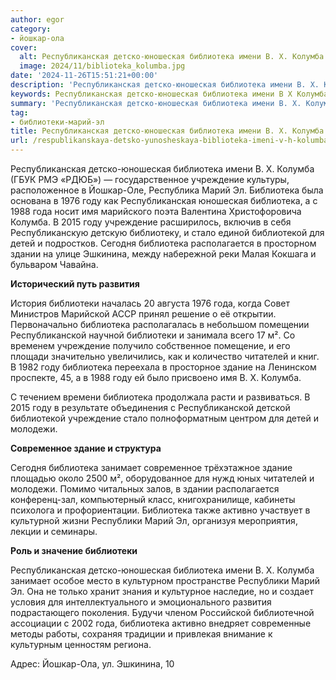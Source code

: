 ```yaml
---
author: egor
category:
- йошкар-ола
cover:
  alt: Республиканская детско-юношеская библиотека имени В. Х. Колумба
  image: 2024/11/biblioteka_kolumba.jpg
date: '2024-11-26T15:51:21+00:00'
description: 'Республиканская детско-юношеская библиотека имени В. Х. Колумба (ГБУК РМЭ «РДЮБ») — государственное учреждение культуры, расположенное в Йошкар-Оле,...'
keywords: Республиканская детско-юношеская библиотека имени В Х Колумба, библиотеки-марий-эл, библиотека, году, колумба, учреждение, республиканская, юношеская, марий, года, библиотеки, здание, детско, имени, йошкар, 1976, 1988
summary: 'Республиканская детско-юношеская библиотека имени В. Х. Колумба (ГБУК РМЭ «РДЮБ») — государственное учреждение культуры, расположенное в Йошкар-Оле,...'
tag:
- библиотеки-марий-эл
title: Республиканская детско-юношеская библиотека имени В. Х. Колумба
url: /respublikanskaya-detsko-yunosheskaya-biblioteka-imeni-v-h-kolumba/
---
```


Республиканская детско-юношеская библиотека имени В. Х. Колумба (ГБУК РМЭ «РДЮБ») — государственное учреждение культуры, расположенное в Йошкар-Оле, Республика Марий Эл. Библиотека была основана в 1976 году как Республиканская юношеская библиотека, а с 1988 года носит имя марийского поэта Валентина Христофоровича Колумба. В 2015 году учреждение расширилось, включив в себя Республиканскую детскую библиотеку, и стало единой библиотекой для детей и подростков. Сегодня библиотека располагается в просторном здании на улице Эшкинина, между набережной реки Малая Кокшага и бульваром Чавайна.

**Исторический путь развития**

История библиотеки началась 20 августа 1976 года, когда Совет Министров Марийской АССР принял решение о её открытии. Первоначально библиотека располагалась в небольшом помещении Республиканской научной библиотеки и занимала всего 17 м². Со временем учреждение получило собственное помещение, и его площади значительно увеличились, как и количество читателей и книг. В 1982 году библиотека переехала в просторное здание на Ленинском проспекте, 45, а в 1988 году ей было присвоено имя В. Х. Колумба.

С течением времени библиотека продолжала расти и развиваться. В 2015 году в результате объединения с Республиканской детской библиотекой учреждение стало полноформатным центром для детей и молодежи.

**Современное здание и структура**

Сегодня библиотека занимает современное трёхэтажное здание площадью около 2500 м², оборудованное для нужд юных читателей и молодежи. Помимо читальных залов, в здании располагается конференц-зал, компьютерный класс, книгохранилище, кабинеты психолога и профориентации. Библиотека также активно участвует в культурной жизни Республики Марий Эл, организуя мероприятия, лекции и семинары.

**Роль и значение библиотеки**

Республиканская детско-юношеская библиотека имени В. Х. Колумба занимает особое место в культурном пространстве Республики Марий Эл. Она не только хранит знания и культурное наследие, но и создает условия для интеллектуального и эмоционального развития подрастающего поколения. Будучи членом Российской библиотечной ассоциации с 2002 года, библиотека активно внедряет современные методы работы, сохраняя традиции и привлекая внимание к культурным ценностям региона.

Адрес: Йошкар-Ола, ул. Эшкинина, 10